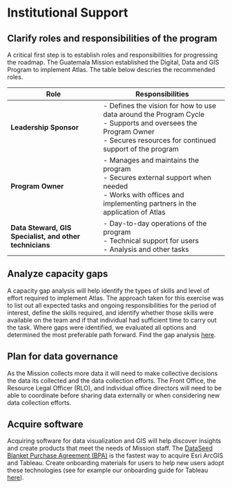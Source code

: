 # Institutional Support

## Clarify roles and responsibilities of the program

A critical first step is to establish roles and responsibilities for progressing the roadmap. The Guatemala Mission established the Digital, Data and GIS Program to implement Atlas. The table below descries the recommended roles.

| Role                                                    | Responsibilities                                             |
| ------------------------------------------------------- | ------------------------------------------------------------ |
| **Leadership Sponsor**                                  | - Defines the vision for how to use data around the Program Cycle<br />- Supports and oversees the Program Owner<br />- Secures resources for continued support of the program |
| **Program Owner**                                       | - Manages and maintains the program<br />- Secures external support when needed<br />- Works with offices and implementing partners in the application of Atlas |
| **Data Steward, GIS Specialist, and other technicians** | - Day-to-day operations of the program<br />- Technical support for users<br />- Analysis and other tasks |

## Analyze capacity gaps

A capacity gap analysis will help identify the types of skills and level of effort required to implement Atlas. The approach taken for this exercise was to list out all expected tasks and ongoing responsibilities for the period of interest, define the skills required, and identify whether those skills were available on the team and if that individual had sufficient time to carry out the task. Where gaps were identified, we evaluated all options and determined the most preferable path forward. Find the gap analysis [here](https://docs.google.com/spreadsheets/d/1PRlYlUMqFTNzu1rBwBA56KWUzAcbA9YiKTBMeo2w4EQ/edit#gid=0).

## Plan for data governance

As the Mission collects more data it will need to make collective decisions the data its collected and the data collection efforts. The Front Office, the Resource Legal Officer (RLO), and individual office directors will need to be able to coordinate before sharing data externally or when considering new data collection efforts. 

## Acquire software

Acquiring software for data visualization and GIS will help discover insights and create products that meet the needs of Mission staff. The [DataSeed Blanket Purchase Agreement (BPA)](https://drive.google.com/file/d/1AYyIUQo41y0sRLVyInfDjppl4DCr0GWP/view) is the fastest way to acquire Esri ArcGIS and Tableau. Create onboarding materials for users to help new users adopt these technologies (see for example our onboarding guide for Tableau [here](https://docs.google.com/document/d/1OvbbSzJ0P00GzUSgNm42hpCi8a9INj8pM9ZIiyEyrEY)).